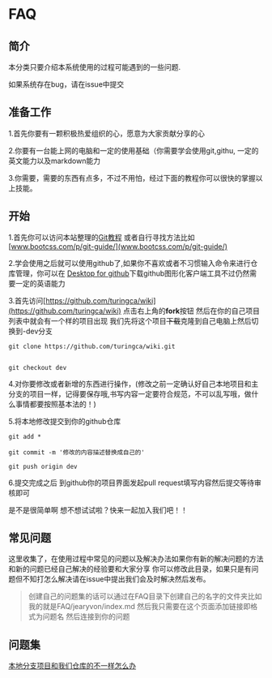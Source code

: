 FAQ
====

简介
----
本分类只要介绍本系统使用的过程可能遇到的一些问题.

如果系统存在bug，请在issue中提交

准备工作
----
1.首先你要有一颗积极热爱组织的心，愿意为大家贡献分享的心

2.你要有一台能上网的电脑和一定的使用基础（你需要学会使用git,githu, 一定的英文能力以及markdown能力

3.你需要，需要的东西有点多，不过不用怕，经过下面的教程你可以很快的掌握以上技能。


开始
----
1.首先你可以访问本站整理的[Git教程](platform/Git.md)  或者自行寻找方法比如
[www.bootcss.com/p/git-guide/](www.bootcss.com/p/git-guide/)

2.学会使用之后就可以使用github了,如果你不喜欢或者不习惯输入命令来进行仓库管理，你可以在
[Desktop for github](https://desktop.github.com/)下载github图形化客户端工具不过仍然需要一定的英语能力

3.首先访问[https://github.com/turingca/wiki](https://github.com/turingca/wiki) 点击右上角的**fork**按钮
然后在你的自己项目列表中就会有一个样的项目出现
我们先将这个项目~~下载~~克隆到自己电脑上然后切换到-dev分支

```
git clone https://github.com/turingca/wiki.git

```
```

git checkout dev

```

4.对你要修改或者新增的东西进行操作，(修改之前一定确认好自己本地项目和主分支的项目一样，记得要保存哦,书写内容一定要符合规范，不可以乱写哦，做什么事情都要按照基本法的！)

5.将本地修改提交到你的github仓库
```
git add *

git commit -m '修改的内容描述替换成自己的'

git push origin dev

```
6.提交完成之后 到github你的项目界面发起pull request填写内容然后提交等待审核即可

是不是很简单啊 想不想试试啦？快来一起加入我们吧！！


常见问题
----
这里收集了，在使用过程中常见的问题以及解决办法如果你有新的解决问题的方法和新的问题已经自己解决的经验要和大家分享
你可以修改此目录，如果只是有问题但不知打怎么解决请在issue中提出我们会及时解决然后发布。

>创建自己的问题集的话可以通过在FAQ目录下创建自己的名字的文件夹比如我的就是FAQ/jearyvon/index.md
>然后我只需要在这个页面添加链接即格式为问题名 然后连接到你的问题

问题集
----

[本地分支项目和我们仓库的不一样怎么办](http://wiki.turingca.com#!FAQ/jearyvon/index.md#本地分支项目和我们仓库的不一样怎么办)





 


